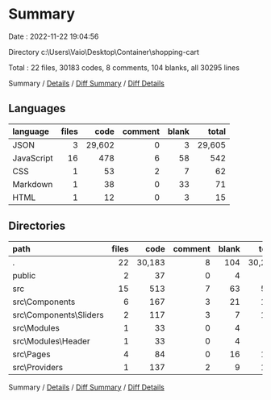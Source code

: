 # Summary

Date : 2022-11-22 19:04:56

Directory c:\\Users\\Vaio\\Desktop\\Container\\shopping-cart

Total : 22 files,  30183 codes, 8 comments, 104 blanks, all 30295 lines

Summary / [Details](details.md) / [Diff Summary](diff.md) / [Diff Details](diff-details.md)

## Languages
| language | files | code | comment | blank | total |
| :--- | ---: | ---: | ---: | ---: | ---: |
| JSON | 3 | 29,602 | 0 | 3 | 29,605 |
| JavaScript | 16 | 478 | 6 | 58 | 542 |
| CSS | 1 | 53 | 2 | 7 | 62 |
| Markdown | 1 | 38 | 0 | 33 | 71 |
| HTML | 1 | 12 | 0 | 3 | 15 |

## Directories
| path | files | code | comment | blank | total |
| :--- | ---: | ---: | ---: | ---: | ---: |
| . | 22 | 30,183 | 8 | 104 | 30,295 |
| public | 2 | 37 | 0 | 4 | 41 |
| src | 15 | 513 | 7 | 63 | 583 |
| src\\Components | 6 | 167 | 3 | 21 | 191 |
| src\\Components\\Sliders | 2 | 117 | 3 | 7 | 127 |
| src\\Modules | 1 | 33 | 0 | 4 | 37 |
| src\\Modules\\Header | 1 | 33 | 0 | 4 | 37 |
| src\\Pages | 4 | 84 | 0 | 16 | 100 |
| src\\Providers | 1 | 137 | 2 | 9 | 148 |

Summary / [Details](details.md) / [Diff Summary](diff.md) / [Diff Details](diff-details.md)